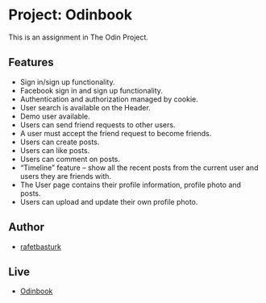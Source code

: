 # Project: Odinbook

This is an assignment in The Odin Project.

## Features

- Sign in/sign up functionality.
- Facebook sign in and sign up functionality.
- Authentication and authorization managed by cookie.
- User search is available on the Header.
- Demo user available.
- Users can send friend requests to other users.
- A user must accept the friend request to become friends.
- Users can create posts.
- Users can like posts.
- Users can comment on posts.
- “Timeline” feature – show all the recent posts from the current user and users they are friends with.
- The User page contains their profile information, profile photo and posts.
- Users can upload and update their own profile photo.

## Author

- [rafetbasturk](https://github.com/rafetbasturk)

## Live
- [Odinbook](https://rafet-odinbook.onrender.com/)